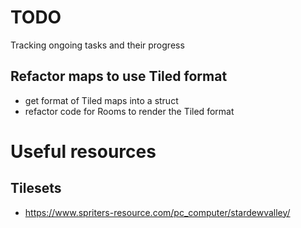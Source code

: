 # TODO

Tracking ongoing tasks and their progress

## Refactor maps to use Tiled format

- get format of Tiled maps into a struct
- refactor code for Rooms to render the Tiled format

# Useful resources

## Tilesets

- https://www.spriters-resource.com/pc_computer/stardewvalley/
